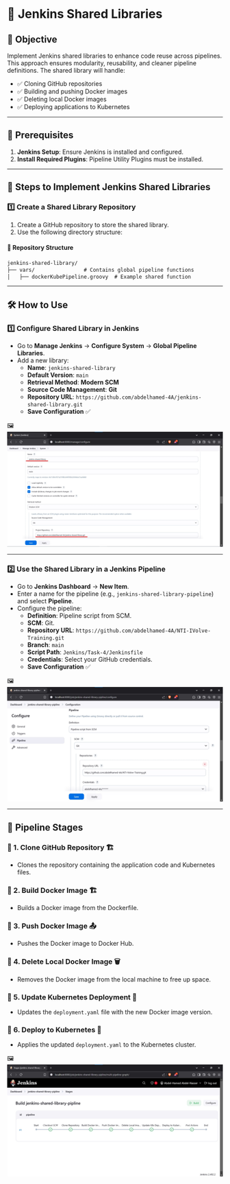 # 🚀 Jenkins Shared Libraries

## 🎯 Objective
Implement Jenkins shared libraries to enhance code reuse across pipelines. This approach ensures modularity, reusability, and cleaner pipeline definitions. The shared library will handle:
- ✅ Cloning GitHub repositories
- ✅ Building and pushing Docker images
- ✅ Deleting local Docker images
- ✅ Deploying applications to Kubernetes

---

## 🔧 Prerequisites  

1. **Jenkins Setup**: Ensure Jenkins is installed and configured.
2. **Install Required Plugins**: Pipeline Utility Plugins must be installed.

---

## 📌 Steps to Implement Jenkins Shared Libraries

### 1️⃣ Create a Shared Library Repository
1. Create a GitHub repository to store the shared library.
2. Use the following directory structure:

#### 📂 Repository Structure
```
jenkins-shared-library/
├── vars/                # Contains global pipeline functions
│   ├── dockerKubePipeline.groovy  # Example shared function
```

---

## 🛠️ How to Use

### 1️⃣ Configure Shared Library in Jenkins
- Go to **Manage Jenkins** → **Configure System** → **Global Pipeline Libraries**.
- Add a new library:
  - **Name**: `jenkins-shared-library`
  - **Default Version**: `main`
  - **Retrieval Method**: **Modern SCM**
  - **Source Code Management**: **Git**
  - **Repository URL**: `https://github.com/abdelhamed-4A/jenkins-shared-library.git`
  - **Save Configuration** ✅

🖼️ ![Image](./images/shared-library.jpg)

---

### 2️⃣ Use the Shared Library in a Jenkins Pipeline
- Go to **Jenkins Dashboard** → **New Item**.
- Enter a name for the pipeline (e.g., `jenkins-shared-library-pipeline`) and select **Pipeline**.
- Configure the pipeline:
  - **Definition**: Pipeline script from SCM.
  - **SCM**: Git.
  - **Repository URL**: `https://github.com/abdelhamed-4A/NTI-IVolve-Training.git`
  - **Branch**: `main`
  - **Script Path**: `Jenkins/Task-4/Jenkinsfile`
  - **Credentials**: Select your GitHub credentials.
  - **Save Configuration** ✅

🖼️ ![Image](./images/Pipeline.jpg)

---

## 🔄 Pipeline Stages

### 🔹 1. Clone GitHub Repository 🏗️
- Clones the repository containing the application code and Kubernetes files.

### 🔹 2. Build Docker Image 🏗️
- Builds a Docker image from the Dockerfile.

### 🔹 3. Push Docker Image 📤
- Pushes the Docker image to Docker Hub.

### 🔹 4. Delete Local Docker Image 🗑️
- Removes the Docker image from the local machine to free up space.

### 🔹 5. Update Kubernetes Deployment 📄
- Updates the `deployment.yaml` file with the new Docker image version.

### 🔹 6. Deploy to Kubernetes 🚀
- Applies the updated `deployment.yaml` to the Kubernetes cluster.

🖼️ ![Image](./images/jenkin-pipline.jpg)
